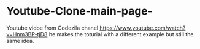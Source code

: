 # Youtube-Clone-main-page-


Youtube vidoe from Codezila chanel https://www.youtube.com/watch?v=Hnm3BP-tjD8
he makes the toturial with a different example but still the same idea.
